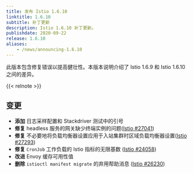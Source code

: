 ```yaml
---
title: 发布 Istio 1.6.10
linktitle: 1.6.10
subtitle: 补丁更新
description: Istio 1.6.10 补丁更新。
publishdate: 2020-09-22
release: 1.6.10
aliases:
    - /news/announcing-1.6.10
---
```


此版本包含修复错误以提高健壮性。本版本说明介绍了 Istio 1.6.9 和 Istio 1.6.10 之间的差异。

{{< relnote >}}

## 变更

- **添加** 日志采样配置和 Stackdriver 测试中的引号
- **修复** headless 服务的网关缺少终端实例的问题([Istio #27041](https://github.com/istio/istio/issues/27041))
- **修复** 不必要地将负载均衡器设置应用于入站集群时区域负载均衡器设置([Istio #27293](https://github.com/istio/istio/issues/27293))
- **修复** `CronJob` 工作负载的 Istio 指标的无限基数 ([Istio #24058](https://github.com/istio/istio/issues/24058))
- **改进** Envoy 缓存可用性值
- **删除** `istioctl manifest migrate` 的弃用帮助消息 ([Istio #26230](https://github.com/istio/istio/issues/26230))